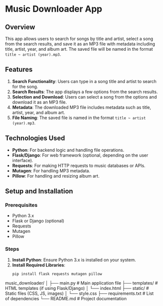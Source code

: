 # Music Downloader App

## Overview
This app allows users to search for songs by title and artist, select a song from the search results, and save it as an MP3 file with metadata including title, artist, year, and album art. The saved file will be named in the format `title ~ artist (year).mp3`.

## Features
1. **Search Functionality**: Users can type in a song title and artist to search for the song.
2. **Search Results**: The app displays a few options from the search results.
3. **Selection and Download**: Users can select a song from the options and download it as an MP3 file.
4. **Metadata**: The downloaded MP3 file includes metadata such as title, artist, year, and album art.
5. **File Naming**: The saved file is named in the format `title ~ artist (year).mp3`.

## Technologies Used
- **Python**: For backend logic and handling file operations.
- **Flask/Django**: For web framework (optional, depending on the user interface).
- **Requests**: For making HTTP requests to music databases or APIs.
- **Mutagen**: For handling MP3 metadata.
- **Pillow**: For handling and resizing album art.

## Setup and Installation

### Prerequisites
- Python 3.x
- Flask or Django (optional)
- Requests
- Mutagen
- Pillow

### Steps
1. **Install Python**: Ensure Python 3.x is installed on your system.
2. **Install Required Libraries**:
   ```bash
   pip install flask requests mutagen pillow

music_downloader/
│
├── main.py            # Main application file
├── templates/         # HTML templates (if using Flask/Django)
│   └── index.html
├── static/            # Static files (CSS, JS, images)
│   └── style.css
├── requirements.txt   # List of dependencies
└── README.md          # Project documentation